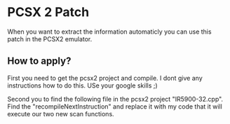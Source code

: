 # PCSX 2 Patch

When you want to extract the information automaticly you can use this patch in the PCSX2 emulator.

## How to apply?

First you need to get the pcsx2 project and compile. I dont give any instructions how to do this. USe your google skills ;)

Second you to find the following file in the pcsx2 project "IR5900-32.cpp".
Find the "recompileNextInstruction" and replace it with my code that it will execute our two new scan functions.